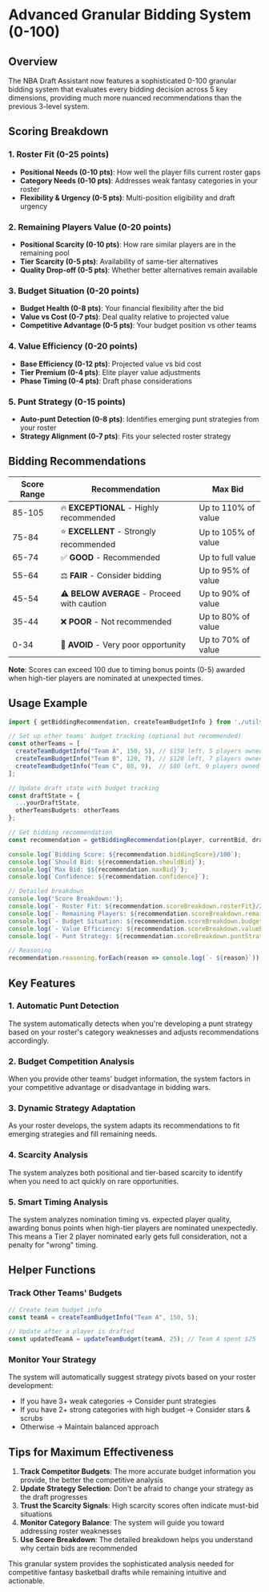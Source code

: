 # Advanced Granular Bidding System (0-100)

## Overview

The NBA Draft Assistant now features a sophisticated 0-100 granular bidding system that evaluates every bidding decision across 5 key dimensions, providing much more nuanced recommendations than the previous 3-level system.

## Scoring Breakdown

### 1. Roster Fit (0-25 points)
- **Positional Needs (0-10 pts)**: How well the player fills current roster gaps
- **Category Needs (0-10 pts)**: Addresses weak fantasy categories in your roster
- **Flexibility & Urgency (0-5 pts)**: Multi-position eligibility and draft urgency

### 2. Remaining Players Value (0-20 points)
- **Positional Scarcity (0-10 pts)**: How rare similar players are in the remaining pool
- **Tier Scarcity (0-5 pts)**: Availability of same-tier alternatives
- **Quality Drop-off (0-5 pts)**: Whether better alternatives remain available

### 3. Budget Situation (0-20 points)
- **Budget Health (0-8 pts)**: Your financial flexibility after the bid
- **Value vs Cost (0-7 pts)**: Deal quality relative to projected value
- **Competitive Advantage (0-5 pts)**: Your budget position vs other teams

### 4. Value Efficiency (0-20 points)
- **Base Efficiency (0-12 pts)**: Projected value vs bid cost
- **Tier Premium (0-4 pts)**: Elite player value adjustments
- **Phase Timing (0-4 pts)**: Draft phase considerations

### 5. Punt Strategy (0-15 points)
- **Auto-punt Detection (0-8 pts)**: Identifies emerging punt strategies from your roster
- **Strategy Alignment (0-7 pts)**: Fits your selected roster strategy

## Bidding Recommendations

| Score Range | Recommendation | Max Bid |
|-------------|----------------|---------|
| 85-105 | 🔥 **EXCEPTIONAL** - Highly recommended | Up to 110% of value |
| 75-84 | ⭐ **EXCELLENT** - Strongly recommended | Up to 105% of value |
| 65-74 | ✅ **GOOD** - Recommended | Up to full value |
| 55-64 | ⚖️ **FAIR** - Consider bidding | Up to 95% of value |
| 45-54 | ⚠️ **BELOW AVERAGE** - Proceed with caution | Up to 90% of value |
| 35-44 | ❌ **POOR** - Not recommended | Up to 80% of value |
| 0-34 | 🚫 **AVOID** - Very poor opportunity | Up to 70% of value |

**Note**: Scores can exceed 100 due to timing bonus points (0-5) awarded when high-tier players are nominated at unexpected times.

## Usage Example

```typescript
import { getBiddingRecommendation, createTeamBudgetInfo } from './utils/draftLogic';

// Set up other teams' budget tracking (optional but recommended)
const otherTeams = [
  createTeamBudgetInfo("Team A", 150, 5), // $150 left, 5 players owned
  createTeamBudgetInfo("Team B", 120, 7), // $120 left, 7 players owned
  createTeamBudgetInfo("Team C", 80, 9),  // $80 left, 9 players owned
];

// Update draft state with budget tracking
const draftState = {
  ...yourDraftState,
  otherTeamsBudgets: otherTeams
};

// Get bidding recommendation
const recommendation = getBiddingRecommendation(player, currentBid, draftState);

console.log(`Bidding Score: ${recommendation.biddingScore}/100`);
console.log(`Should Bid: ${recommendation.shouldBid}`);
console.log(`Max Bid: $${recommendation.maxBid}`);
console.log(`Confidence: ${recommendation.confidence}`);

// Detailed breakdown
console.log('Score Breakdown:');
console.log(`- Roster Fit: ${recommendation.scoreBreakdown.rosterFit}/25`);
console.log(`- Remaining Players: ${recommendation.scoreBreakdown.remainingPlayersValue}/20`);
console.log(`- Budget Situation: ${recommendation.scoreBreakdown.budgetSituation}/20`);
console.log(`- Value Efficiency: ${recommendation.scoreBreakdown.valueEfficiency}/20`);
console.log(`- Punt Strategy: ${recommendation.scoreBreakdown.puntStrategy}/15`);

// Reasoning
recommendation.reasoning.forEach(reason => console.log(`- ${reason}`));
```

## Key Features

### 1. **Automatic Punt Detection**
The system automatically detects when you're developing a punt strategy based on your roster's category weaknesses and adjusts recommendations accordingly.

### 2. **Budget Competition Analysis**
When you provide other teams' budget information, the system factors in your competitive advantage or disadvantage in bidding wars.

### 3. **Dynamic Strategy Adaptation**
As your roster develops, the system adapts its recommendations to fit emerging strategies and fill remaining needs.

### 4. **Scarcity Analysis**
The system analyzes both positional and tier-based scarcity to identify when you need to act quickly on rare opportunities.

### 5. **Smart Timing Analysis**
The system analyzes nomination timing vs. expected player quality, awarding bonus points when high-tier players are nominated unexpectedly. This means a Tier 2 player nominated early gets full consideration, not a penalty for "wrong" timing.

## Helper Functions

### Track Other Teams' Budgets
```typescript
// Create team budget info
const teamA = createTeamBudgetInfo("Team A", 150, 5);

// Update after a player is drafted
const updatedTeamA = updateTeamBudget(teamA, 25); // Team A spent $25
```

### Monitor Your Strategy
The system will automatically suggest strategy pivots based on your roster development:
- If you have 3+ weak categories → Consider punt strategies
- If you have 2+ strong categories with high budget → Consider stars & scrubs
- Otherwise → Maintain balanced approach

## Tips for Maximum Effectiveness

1. **Track Competitor Budgets**: The more accurate budget information you provide, the better the competitive analysis
2. **Update Strategy Selection**: Don't be afraid to change your strategy as the draft progresses
3. **Trust the Scarcity Signals**: High scarcity scores often indicate must-bid situations
4. **Monitor Category Balance**: The system will guide you toward addressing roster weaknesses
5. **Use Score Breakdown**: The detailed breakdown helps you understand why certain bids are recommended

This granular system provides the sophisticated analysis needed for competitive fantasy basketball drafts while remaining intuitive and actionable.
